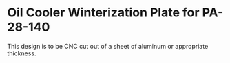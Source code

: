 Oil Cooler Winterization Plate for PA-28-140
============================================

This design is to be CNC cut out of a sheet of aluminum or appropriate thickness.
